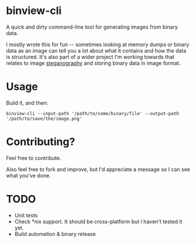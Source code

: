# binview-cli
A quick and dirty command-line tool for generating images from binary data.

I mostly wrote this for fun -- sometimes looking at memory dumps or binary data as an image can tell you a lot about what it contains and how the data is structured. It's also part of a wider project I'm working towards that relates to image [steganography](https://en.wikipedia.org/wiki/Steganography) and storing binary data in image format.

# Usage
Build it, and then:

`binview-cli --input-path '/path/to/some/binary/file' --output-path '/path/to/save/the/image.png'`

# Contributing?
Feel free to contribute. 

Also feel free to fork and improve, but I'd appreciate a message so I can see what you've done.

# TODO
- Unit tests
- Check *nix support. It should be cross-platform but I haven't tested it yet.
- Build automation & binary release

